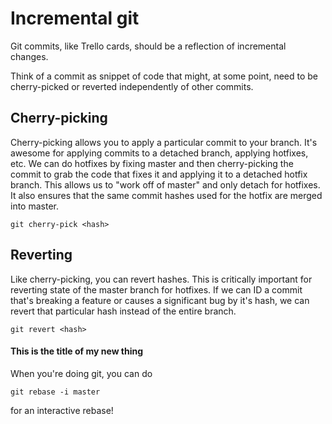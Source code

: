 # Incremental git

Git commits, like Trello cards, should be a reflection of incremental changes.

Think of a commit as snippet of code that might, at some point, need to be
cherry-picked or reverted independently of other commits.

## Cherry-picking

Cherry-picking allows you to apply a particular commit to your branch. It's
awesome for applying commits to a detached branch, applying hotfixes, etc. We
can do hotfixes by fixing master and then cherry-picking the commit to grab
the code that fixes it and applying it to a detached hotfix branch. This allows
us to "work off of master" and only detach for hotfixes. It also ensures that
the same commit hashes used for the hotfix are merged into master.

```
git cherry-pick <hash>
```

## Reverting

Like cherry-picking, you can revert hashes. This is critically important for
reverting state of the master branch for hotfixes. If we can ID a commit that's
breaking a feature or causes a significant bug by it's hash, we can revert
that particular hash instead of the entire branch.

```
git revert <hash>
```

#### This is the title of my new thing

When you're doing git, you can do

```
git rebase -i master
```

for an interactive rebase!
